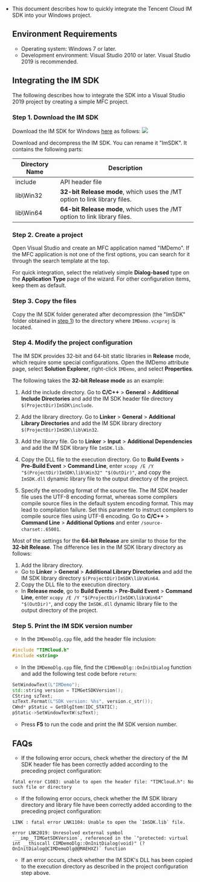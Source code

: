 - This document describes how to quickly integrate the Tencent Cloud IM SDK into your Windows project.

  ## Environment Requirements
  - Operating system: Windows 7 or later.
  - Development environment: Visual Studio 2010 or later. Visual Studio 2019 is recommended.

  ## Integrating the IM SDK
  The following describes how to integrate the SDK into a Visual Studio 2019 project by creating a simple MFC project.
  [](id:step1)
  ### Step 1. Download the IM SDK
  Download the IM SDK for Windows [here](https://github.com/TencentCloud/TIMSDK/tree/master/Windows/IMSDK) as follows:
  ![](https://qcloudimg.tencent-cloud.cn/raw/8381932e86c2ff5cfe448685f16cc495.png)

  Download and decompress the IM SDK. You can rename it "ImSDK". It contains the following parts:

  | Directory Name | Description                                                  |
  | -------------- | ------------------------------------------------------------ |
  | include        | API header file                                              |
  | lib\Win32      | **32-bit Release mode**, which uses the /MT option to link library files. |
  | lib\Win64      | **64-bit Release mode**, which uses the /MT option to link library files. |


  ### Step 2. Create a project
  Open Visual Studio and create an MFC application named "IMDemo". If the MFC application is not one of the first options, you can search for it through the search template at the top.

  For quick integration, select the relatively simple **Dialog-based** type on the **Application Type** page of the wizard. For other configuration items, keep them as default.


  ### Step 3. Copy the files
  Copy the IM SDK folder generated after decompression (the "ImSDK" folder obtained in [step 1](#step1)) to the directory where `IMDemo.vcxproj` is located.

  ### Step 4. Modify the project configuration

  The IM SDK provides 32-bit and 64-bit static libraries in **Release** mode, which require some special configurations. Open the IMDemo attribute page, select **Solution Explorer**, right-click `IMDemo`, and select **Properties**.

  The following takes the **32-bit Release mode** as an example:

  1. Add the include directory.
      Go to **C/C++** > **General** > **Additional Include Directories** and add the IM SDK header file directory `$(ProjectDir)ImSDK\include`.
  2. Add the library directory.
      Go to **Linker** > **General** > **Additional Library Directories** and add the IM SDK library directory `$(ProjectDir)ImSDK\lib\Win32`.
  3. Add the library file.
      Go to **Linker** > **Input** > **Additional Dependencies** and add the IM SDK library file `ImSDK.lib`.

  4. Copy the DLL file to the execution directory.
      Go to **Build Events** > **Pre-Build Event** > **Command Line**, enter `xcopy /E /Y "$(ProjectDir)ImSDK\lib\Win32" "$(OutDir)"`, and copy the `ImSDK.dll` dynamic library file to the output directory of the project.
  5. Specify the encoding format of the source file.
      The IM SDK header file uses the UTF-8 encoding format, whereas some compilers compile source files in the default system encoding format. This may lead to compilation failure. Set this parameter to instruct compilers to compile source files using UTF-8 encoding.
      Go to **C/C++** > **Command Line** > **Additional Options** and enter `/source-charset:.65001`.


  Most of the settings for the **64-bit Release** are similar to those for the **32-bit Release**. The difference lies in the IM SDK library directory as follows:
  1. Add the library directory.
    - Go to **Linker** > **General** > **Additional Library Directories** and add the IM SDK library directory `$(ProjectDir)ImSDK\lib\Win64`.
  2. Copy the DLL file to the execution directory.
   - In **Release mode**, go to **Build Events** > **Pre-Build Event** > **Command Line**, enter `xcopy /E /Y "$(ProjectDir)ImSDK\lib\Win64" "$(OutDir)"`, and copy the `ImSDK.dll` dynamic library file to the output directory of the project.

  

  ### Step 5. Print the IM SDK version number

  - In the `IMDemoDlg.cpp` file, add the header file inclusion:
  ```c++
  #include "TIMCloud.h"
  #include <string>
  ```

  - In the `IMDemoDlg.cpp` file, find the `CIMDemoDlg::OnInitDialog` function and add the following test code before `return`:
  ```c++
  SetWindowText(L"IMDemo");
  std::string version = TIMGetSDKVersion();
  CString szText;
  szText.Format(L"SDK version: %hs", version.c_str());
  CWnd* pStatic = GetDlgItem(IDC_STATIC);
  pStatic->SetWindowTextW(szText);
  ```

  - Press **F5** to run the code and print the IM SDK version number.

  ## FAQs

  - If the following error occurs, check whether the directory of the IM SDK header file has been correctly added according to the preceding project configuration:
  ```
  fatal error C1083: unable to open the header file: "TIMCloud.h": No such file or directory
  ```

  - If the following error occurs, check whether the IM SDK library directory and library file have been correctly added according to the preceding project configuration:
  ```
  LINK : fatal error LNK1104: Unable to open the `ImSDK.lib` file.
  ```
  ```
  error LNK2019: Unresolved external symbol `__imp__TIMGetSDKVersion`, referenced in the `"protected: virtual int __thiscall CIMDemoDlg::OnInitDialog(void)" (?OnInitDialog@CIMDemoDlg@@MAEHXZ)` function
  ```

  - If an error occurs, check whether the IM SDK's DLL has been copied to the execution directory as described in the project configuration step above.
